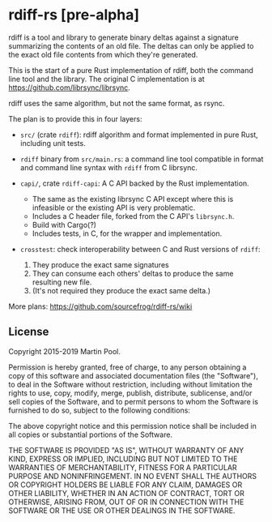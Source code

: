 # rdiff-rs [pre-alpha]

rdiff is a tool and library to generate binary deltas against a signature summarizing
the contents of an old file. The deltas can only be applied to the exact old file
contents from which they're generated.

This is the start of a pure Rust implementation of rdiff, both the command line
tool and the library. 
The original C implementation is at https://github.com/librsync/librsync.

rdiff uses the same algorithm, but not the same format, as rsync.

The plan is to provide this in four layers:

* `src/`
  (crate `rdiff`):
  rdiff algorithm and format implemented in pure Rust, including
  unit tests.

* `rdiff` binary from `src/main.rs`:
    a command line tool compatible in format and command line syntax with
    `rdiff` from C librsync.

* `capi/`, crate `rdiff-capi`:
    A C API backed by the Rust implementation.
  * The same as the existing librsync C API except where this is
    infeasible or the existing API is very problematic.
  * Includes a C header file, forked from the C API's `librsync.h`.
  * Build with Cargo(?)
  * Includes tests, in C, for the wrapper and implementation.

* `crosstest`: check interoperability between C and Rust
  versions of `rdiff`:
  1. They produce the exact same signatures
  2. They can consume each others' deltas to produce the same resulting
     new file.
  3. (It's not required they produce the exact same delta.)

More plans: <https://github.com/sourcefrog/rdiff-rs/wiki>

## License

Copyright 2015-2019 Martin Pool.

Permission is hereby granted, free of charge, to any
person obtaining a copy of this software and associated
documentation files (the "Software"), to deal in the
Software without restriction, including without
limitation the rights to use, copy, modify, merge,
publish, distribute, sublicense, and/or sell copies of
the Software, and to permit persons to whom the Software
is furnished to do so, subject to the following
conditions:

The above copyright notice and this permission notice
shall be included in all copies or substantial portions
of the Software.

THE SOFTWARE IS PROVIDED "AS IS", WITHOUT WARRANTY OF
ANY KIND, EXPRESS OR IMPLIED, INCLUDING BUT NOT LIMITED
TO THE WARRANTIES OF MERCHANTABILITY, FITNESS FOR A
PARTICULAR PURPOSE AND NONINFRINGEMENT. IN NO EVENT
SHALL THE AUTHORS OR COPYRIGHT HOLDERS BE LIABLE FOR ANY
CLAIM, DAMAGES OR OTHER LIABILITY, WHETHER IN AN ACTION
OF CONTRACT, TORT OR OTHERWISE, ARISING FROM, OUT OF OR
IN CONNECTION WITH THE SOFTWARE OR THE USE OR OTHER
DEALINGS IN THE SOFTWARE.